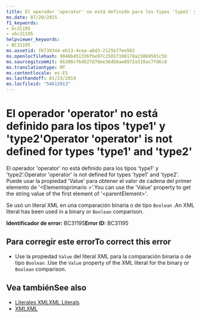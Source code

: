 ```yaml
---
title: El operador 'operator' no está definido para los tipos 'type1' y 'type2'
ms.date: 07/20/2015
f1_keywords:
- bc31195
- vbc31195
helpviewer_keywords:
- BC31195
ms.assetid: f6739344-eb13-4cea-a6d3-2125b77ee562
ms.openlocfilehash: 9046b451336fbe97c2501f190178a23869581c5b
ms.sourcegitcommit: 6b308cf6d627d78ee36dbbae8972a310ac7fd6c8
ms.translationtype: MT
ms.contentlocale: es-ES
ms.lasthandoff: 01/23/2019
ms.locfileid: "54612013"
---
```

# <a name="operator-operator-is-not-defined-for-types-type1-and-type2"></a><span data-ttu-id="b802a-102">El operador 'operator' no está definido para los tipos 'type1' y 'type2'</span><span class="sxs-lookup"><span data-stu-id="b802a-102">Operator 'operator' is not defined for types 'type1' and 'type2'</span></span>
<span data-ttu-id="b802a-103">El operador 'operator' no está definido para los tipos 'type1' y 'type2'.</span><span class="sxs-lookup"><span data-stu-id="b802a-103">Operator 'operator' is not defined for types 'type1' and 'type2'.</span></span> <span data-ttu-id="b802a-104">Puede usar la propiedad 'Value' para obtener el valor de cadena del primer elemento de '\<Elementoprimario >'.</span><span class="sxs-lookup"><span data-stu-id="b802a-104">You can use the 'Value' property to get the string value of the first element of '\<parentElement>'.</span></span>  
  
 <span data-ttu-id="b802a-105">Se usó un literal XML en una comparación binaria o de tipo `Boolean` .</span><span class="sxs-lookup"><span data-stu-id="b802a-105">An XML literal has been used in a binary or `Boolean` comparison.</span></span>  
  
 <span data-ttu-id="b802a-106">**Identificador de error:** BC31195</span><span class="sxs-lookup"><span data-stu-id="b802a-106">**Error ID:** BC31195</span></span>  
  
## <a name="to-correct-this-error"></a><span data-ttu-id="b802a-107">Para corregir este error</span><span class="sxs-lookup"><span data-stu-id="b802a-107">To correct this error</span></span>  
  
-   <span data-ttu-id="b802a-108">Use la propiedad `Value` del literal XML para la comparación binaria o de tipo `Boolean` .</span><span class="sxs-lookup"><span data-stu-id="b802a-108">Use the `Value` property of the XML literal for the binary or `Boolean` comparison.</span></span>  
  
## <a name="see-also"></a><span data-ttu-id="b802a-109">Vea también</span><span class="sxs-lookup"><span data-stu-id="b802a-109">See also</span></span>
- [<span data-ttu-id="b802a-110">Literales XML</span><span class="sxs-lookup"><span data-stu-id="b802a-110">XML Literals</span></span>](../../visual-basic/language-reference/xml-literals/index.md)
- [<span data-ttu-id="b802a-111">XML</span><span class="sxs-lookup"><span data-stu-id="b802a-111">XML</span></span>](../../visual-basic/programming-guide/language-features/xml/index.md)
